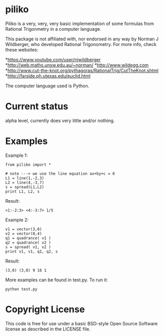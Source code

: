 piliko
======

Piliko is a very, very, very basic implementation of some formulas from 
Rational Trigonmetry in a computer language. 

This package is not affiliated with, nor endorsed in any way by Norman J 
Wildberger, who developed Rational Trigonometry. For more info, check these
websites:

*https://www.youtube.com/user/njwildberger
*http://web.maths.unsw.edu.au/~norman/
*http://www.wildegg.com
*http://www.cut-the-knot.org/pythagoras/RationalTrig/CutTheKnot.shtml
*http://farside.ph.utexas.edu/euclid.html

The computer language used is Python.

Current status
==============

alpha level, currently does very little and/or nothing. 

Examples
========

Example 1:

	from piliko import *

	# note ---> we use the line equation ax+by+c = 0
	L1 = line(1,-2,3) 
	L2 = line(4,-3,7)
	s = spread(L1,L2)
	print L1, L2, s

Result:

	<1:-2:3> <4:-3:7> 1/5

Example 2:

	v1 = vector(3,0)
	v2 = vector(0,4)
	q1 = quadrance( v1 )
	q2 = quadrance( v2 )
	s = spread( v1, v2 )
	print v1, v1, q1, q2, s

Result:

	(3,0) (3,0) 9 16 1

More examples can be found in test.py. To run it:

	python test.py

Copyright License
=================

This code is free for use under a basic BSD-style Open Source Software 
license as described in the LICENSE file.
